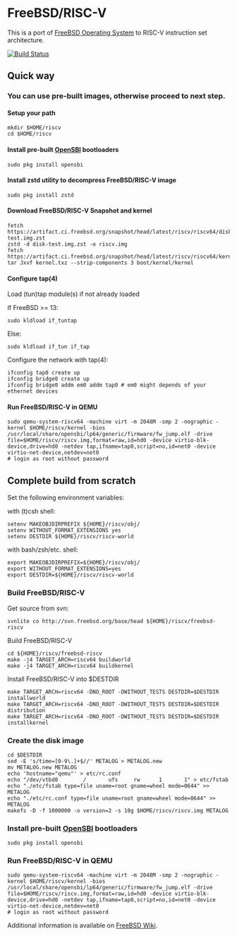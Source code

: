 # FreeBSD/RISC-V
This is a port of [FreeBSD Operating System](http://www.freebsd.org) to RISC-V instruction set architecture.

[![Build Status](https://ci.freebsd.org/buildStatus/icon?job=FreeBSD-head-riscv64-build)](https://ci.freebsd.org/job/FreeBSD-head-riscv64-build/)


## Quick way

### You can use pre-built images, otherwise proceed to next step.

#### Setup your path

```
mkdir $HOME/riscv
cd $HOME/riscv
```

#### Install pre-built [OpenSBI](https://github.com/riscv/opensbi/) bootloaders

```
sudo pkg install opensbi
````

#### Install zstd utility to decompress FreeBSD/RISC-V image

```
sudo pkg install zstd
```

#### Download FreeBSD/RISC-V Snapshot and kernel

```
fetch https://artifact.ci.freebsd.org/snapshot/head/latest/riscv/riscv64/disk-test.img.zst
zstd -d disk-test.img.zst -o riscv.img
fetch https://artifact.ci.freebsd.org/snapshot/head/latest/riscv/riscv64/kernel.txz 
tar Jxvf kernel.txz --strip-components 3 boot/kernel/kernel
```

#### Configure tap(4) 

Load (tun)tap module(s) if not already loaded

If FreeBSD >= 13:

```
sudo kldload if_tuntap
```

Else:

```
sudo kldload if_tun if_tap
```

Configure the network with tap(4):

```
ifconfig tap0 create up
ifconfig bridge0 create up
ifconfig bridge0 addm em0 addm tap0 # em0 might depends of your ethernet devices
```

#### Run FreeBSD/RISC-V in QEMU

```
sudo qemu-system-riscv64 -machine virt -m 2048M -smp 2 -nographic -kernel $HOME/riscv/kernel -bios /usr/local/share/opensbi/lp64/generic/firmware/fw_jump.elf -drive file=$HOME/riscv/riscv.img,format=raw,id=hd0 -device virtio-blk-device,drive=hd0 -netdev tap,ifname=tap0,script=no,id=net0 -device virtio-net-device,netdev=net0
# login as root without password
```

## Complete build from scratch
Set the following environment variables:

with (t)csh shell:

```
setenv MAKEOBJDIRPREFIX ${HOME}/riscv/obj/
setenv WITHOUT_FORMAT_EXTENSIONS yes
setenv DESTDIR ${HOME}/riscv/riscv-world
```

with bash/zsh/etc. shell:

```
export MAKEOBJDIRPREFIX=${HOME}/riscv/obj/
export WITHOUT_FORMAT_EXTENSIONS=yes
export DESTDIR=${HOME}/riscv/riscv-world
```

### Build FreeBSD/RISC-V

Get source from svn:
```
svnlite co http://svn.freebsd.org/base/head ${HOME}/riscv/freebsd-riscv
```

Build FreeBSD/RISC-V
```
cd ${HOME}/riscv/freebsd-riscv
make -j4 TARGET_ARCH=riscv64 buildworld
make -j4 TARGET_ARCH=riscv64 buildkernel
```

Install FreeBSD/RISC-V into $DESTDIR
```
make TARGET_ARCH=riscv64 -DNO_ROOT -DWITHOUT_TESTS DESTDIR=$DESTDIR installworld
make TARGET_ARCH=riscv64 -DNO_ROOT -DWITHOUT_TESTS DESTDIR=$DESTDIR distribution 
make TARGET_ARCH=riscv64 -DNO_ROOT -DWITHOUT_TESTS DESTDIR=$DESTDIR installkernel
```

### Create the disk image
```
cd $DESTDIR
sed -E 's/time=[0-9\.]+$//' METALOG > METALOG.new
mv METALOG.new METALOG
echo 'hostname="qemu"' > etc/rc.conf
echo "/dev/vtbd0        /       ufs     rw      1       1" > etc/fstab
echo "./etc/fstab type=file uname=root gname=wheel mode=0644" >> METALOG
echo "./etc/rc.conf type=file uname=root gname=wheel mode=0644" >> METALOG
makefs -D -f 1000000 -o version=2 -s 10g $HOME/riscv/riscv.img METALOG
```

### Install pre-built [OpenSBI](https://github.com/riscv/opensbi/) bootloaders

```
sudo pkg install opensbi
````

### Run FreeBSD/RISC-V in QEMU

```
sudo qemu-system-riscv64 -machine virt -m 2048M -smp 2 -nographic -kernel $HOME/riscv/kernel -bios /usr/local/share/opensbi/lp64/generic/firmware/fw_jump.elf -drive file=$HOME/riscv/riscv.img,format=raw,id=hd0 -device virtio-blk-device,drive=hd0 -netdev tap,ifname=tap0,script=no,id=net0 -device virtio-net-device,netdev=net0
# login as root without password
```

Additional information is available on [FreeBSD Wiki](http://wiki.freebsd.org/riscv).
